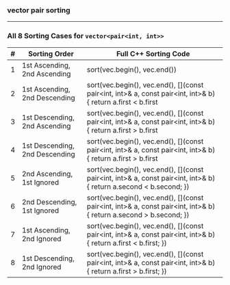 ### vector pair sorting 


---

### **All 8 Sorting Cases for `vector<pair<int, int>>`**

| #  | Sorting Order                         | Full C++ Sorting Code |
|----|--------------------------------------|----------------------|
| 1  | 1st Ascending, 2nd Ascending  | sort(vec.begin(), vec.end()) |
| 2  | 1st Ascending, 2nd Descending | sort(vec.begin(), vec.end(), [](const pair<int, int>& a, const pair<int, int>& b) { return a.first < b.first || (a.first == b.first && a.second > b.second); }) |
| 3  | 1st Descending, 2nd Ascending | sort(vec.begin(), vec.end(), [](const pair<int, int>& a, const pair<int, int>& b) { return a.first > b.first || (a.first == b.first && a.second < b.second); }) |
| 4  | 1st Descending, 2nd Descending | sort(vec.begin(), vec.end(), [](const pair<int, int>& a, const pair<int, int>& b) { return a.first > b.first || (a.first == b.first && a.second > b.second); }) |
| 5  | 2nd Ascending, 1st Ignored  | sort(vec.begin(), vec.end(), [](const pair<int, int>& a, const pair<int, int>& b) { return a.second < b.second; })  |
| 6  | 2nd Descending, 1st Ignored | sort(vec.begin(), vec.end(), [](const pair<int, int>& a, const pair<int, int>& b) { return a.second > b.second; }) |
| 7  | 1st Ascending, 2nd Ignored  | sort(vec.begin(), vec.end(), [](const pair<int, int>& a, const pair<int, int>& b) { return a.first < b.first; }) |
| 8  | 1st Descending, 2nd Ignored | sort(vec.begin(), vec.end(), [](const pair<int, int>& a, const pair<int, int>& b) { return a.first > b.first; }) |



